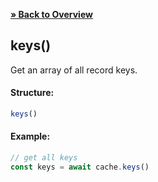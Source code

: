 [**» Back to Overview**](https://github.com/azurydev/cachu#features)

## keys()

Get an array of all record keys.

#### Structure:

```js
keys()
```

#### Example:

```js
// get all keys
const keys = await cache.keys()
```